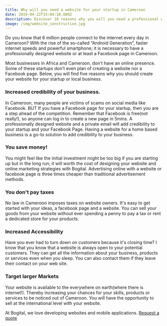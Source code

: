 ```yaml
---
title: Why will you need a website for your startup in Cameroon
date: 2019-04-22T15:04:10.000Z
description: Discover 10 reasons why you will you need a professional website in Cameroon
image: /img/website_construction.jpg
---
```


Do you know that 6 million people connect to the internet every day in Cameroon? With the rise of the so-called “Android Generation”, faster internet speeds and powerful smartphone; it is necessary to have a professionally designed website or at least a Facebook page in Cameroon.

Most businesses in Africa and Cameroon,  don't have an online presence. Some of these startups don't even plan of creating a website nor a Facebook page. Below, you will find five reasons why you should create your website for your startup or local business.

### Increased credibility of your business.
In Cameroon, many people are victims of scams on social media like Facebook. BUT  If you have a Facebook page for your startup, then you are a step ahead of the competition. Remember that Facebook is free(not really!), so anyone can log in to create a new page in 5mins.
A professionally designed website and a private email will add credibility to your startup and your Facebook Page. Having a website for a home based business is a go-to solution to add credibility to your business.

### You save money!
 You might feel like the initial investment might be too big if you are starting up but in the long run; it will worth the cost of designing your website and online marketing strategies with Bogital. Advertising online with a website or facebook page is three times cheaper than traditional advertisement methods.

### You don't pay taxes
No law in Cameroon imposes taxes on website owners. It's easy to get started with your ideas, a facebook page and a website. You can sell your goods from your website without ever spending a penny to pay a tax or rent a dedicated store for your products.

### Increased Accessibility
Have you ever had to turn down on customers because it's closing time? I know that you know that a website is always open to your potential customers. They can get all the information about your business, products or services even when you sleep. You can also contact them if they leave their contact on your web site.

### Target larger Markets
Your website is available to the everywhere on earth(where there is internet!).  Thereby increasing your chances for your skills, products or services to be noticed out of Cameroon. You will have the opportunity to sell at the international level with your website. 

At Bogital, we love developing websites and mobile applications. <a href="/">Request a quote</a>

